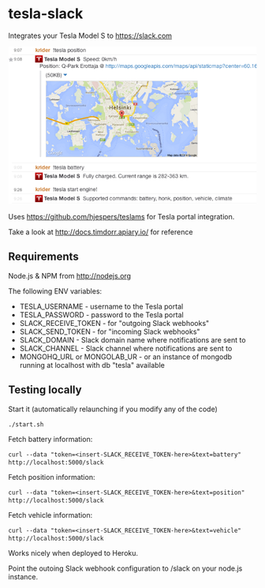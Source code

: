 tesla-slack
===========

Integrates your Tesla Model S to https://slack.com

!["Slack integration screenshot"](screenshot.png)

Uses https://github.com/hjespers/teslams for Tesla portal integration.

Take a look at http://docs.timdorr.apiary.io/ for reference

Requirements
------------

Node.js & NPM from http://nodejs.org

The following ENV variables:
* TESLA_USERNAME - username to the Tesla portal
* TESLA_PASSWORD - password to the Tesla portal
* SLACK_RECEIVE_TOKEN - for "outgoing Slack webhooks"
* SLACK_SEND_TOKEN - for "incoming Slack webhooks"
* SLACK_DOMAIN - Slack domain name where notifications are sent to
* SLACK_CHANNEL - Slack channel where notifications are sent to
* MONGOHQ_URL or MONGOLAB_UR - or an instance of mongodb running at localhost with db "tesla" available

Testing locally
---------------

Start it (automatically relaunching if you modify any of the code)

    ./start.sh

Fetch battery information:

    curl --data "token=<insert-SLACK_RECEIVE_TOKEN-here>&text=battery" http://localhost:5000/slack

Fetch position information:

    curl --data "token=<insert-SLACK_RECEIVE_TOKEN-here>&text=position" http://localhost:5000/slack

Fetch vehicle information:

    curl --data "token=<insert-SLACK_RECEIVE_TOKEN-here>&text=vehicle" http://localhost:5000/slack

Works nicely when deployed to Heroku.

Point the outoing Slack webhook configuration to /slack on your node.js instance.
